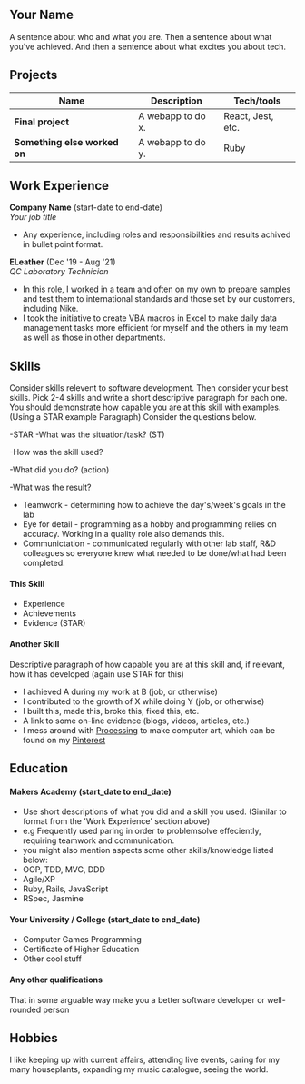 ## Your Name

A sentence about who and what you are. Then a sentence about what you've achieved. And then a sentence about what excites you about tech.

## Projects

| Name                         | Description       | Tech/tools        |
| ---------------------------- | ----------------- | ----------------- |
| **Final project**            | A webapp to do x. | React, Jest, etc. |
| **Something else worked on** | A webapp to do y. | Ruby              |

## Work Experience

**Company Name** (start-date to end-date)  
_Your job title_

- Any experience, including roles and responsibilities and results achived in bullet point format.

**ELeather** (Dec '19 - Aug '21)  
_QC Laboratory Technician_

- In this role, I worked in a team and often on my own to prepare samples and test them to international standards and those set by our customers, including Nike.
- I took the initiative to create VBA macros in Excel to make daily data management tasks more efficient for myself and the others in my team as well as those in other departments.

## Skills

Consider skills relevent to software development. Then consider your best skills. Pick 2-4 skills and write a short descriptive paragraph for each one. You should demonstrate how capable you are at this skill with examples.
(Using a STAR example Paragraph) Consider the questions below.

-STAR
-What was the situation/task? (ST)

-How was the skill used?

-What did you do? (action)

-What was the result?

- Teamwork - determining how to achieve the day's/week's goals in the lab
- Eye for detail - programming as a hobby and programming relies on accuracy.  Working in a quality role also demands this.
- Communictation - communicated regularly with other lab staff, R&D colleagues so everyone knew what needed to be done/what had been completed.


#### This Skill

- Experience
- Achievements
- Evidence (STAR)

#### Another Skill

Descriptive paragraph of how capable you are at this skill and, if relevant, how it has developed (again use STAR for this)

- I achieved A during my work at B (job, or otherwise)
- I contributed to the growth of X while doing Y (job, or otherwise)
- I built this, made this, broke this, fixed this, etc.
- A link to some on-line evidence (blogs, videos, articles, etc.)
- I mess around with [Processing](https://processing.org/ "Processing") to make computer art, which can be found on my [Pinterest](https://www.instagram.com/sialjac/ "Pinterest page")

## Education

#### Makers Academy (start_date to end_date)
- Use short descriptions of what you did and a skill you used. (Similar to format from the 'Work Experience' section above)
- e.g Frequently used paring in order to problemsolve effeciently, requiring teamwork and communication.
- you might also mention aspects some other skills/knowledge listed below: 
- OOP, TDD, MVC, DDD
- Agile/XP
- Ruby, Rails, JavaScript
- RSpec, Jasmine

#### Your University / College (start_date to end_date)

- Computer Games Programming
- Certificate of Higher Education
- Other cool stuff

#### Any other qualifications

That in some arguable way make you a better software developer or well-rounded person

## Hobbies

I like keeping up with current affairs, attending live events, caring for my many houseplants, expanding my music catalogue, seeing the world.
